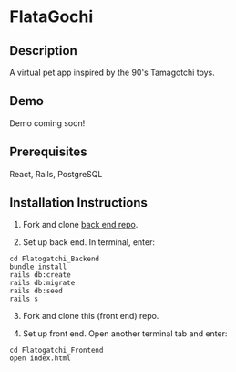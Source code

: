 # FlataGochi

## Description
A virtual pet app inspired by the 90's Tamagotchi toys.

## Demo
Demo coming soon!

## Prerequisites
React, Rails, PostgreSQL

## Installation Instructions

1. Fork and clone <a href="https://github.com/matt-green1/Flatogatchi_Backend">back end repo</a>.

2. Set up back end. In terminal, enter:

```
cd Flatogatchi_Backend
bundle install
rails db:create
rails db:migrate
rails db:seed
rails s
```
3. Fork and clone this (front end) repo.

4. Set up front end. Open another terminal tab and enter:

```
cd Flatogatchi_Frontend
open index.html

```
